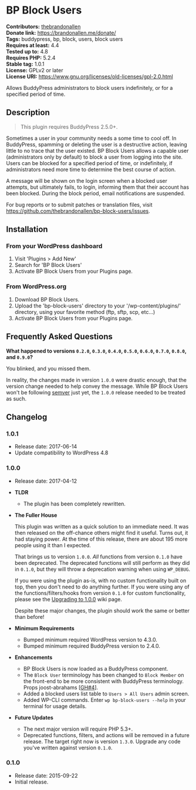 # BP Block Users #
**Contributors:** [thebrandonallen](https://profiles.wordpress.org/thebrandonallen)  
**Donate link:** https://brandonallen.me/donate/  
**Tags:** buddypress, bp, block, users, block users  
**Requires at least:** 4.4  
**Tested up to:** 4.8  
**Requires PHP:** 5.2.4  
**Stable tag:** 1.0.1  
**License:** GPLv2 or later  
**License URI:** https://www.gnu.org/licenses/old-licenses/gpl-2.0.html  

Allows BuddyPress administrators to block users indefinitely, or for a specified period of time.

## Description ##

>This plugin requires BuddyPress 2.5.0+.

Sometimes a user in your community needs a some time to cool off. In BuddyPress, spamming or deleting the user is a destructive action, leaving little to no trace that the user existed. BP Block Users allows a capable user (administrators only by default) to block a user from logging into the site. Users can be blocked for a specified period of time, or indefinitely, if administrators need more time to determine the best course of action.

A message will be shown on the login screen when a blocked user attempts, but ultimately fails, to login, informing them that their account has been blocked. During the block period, email notifications are suspended.

For bug reports or to submit patches or translation files, visit https://github.com/thebrandonallen/bp-block-users/issues.

## Installation ##

### From your WordPress dashboard ###

1. Visit 'Plugins > Add New'
2. Search for 'BP Block Users'
3. Activate BP Block Users from your Plugins page.

### From WordPress.org ###

1. Download BP Block Users.
2. Upload the 'bp-block-users' directory to your '/wp-content/plugins/' directory, using your favorite method (ftp, sftp, scp, etc...)
3. Activate BP Block Users from your Plugins page.

## Frequently Asked Questions ##

**What happened to versions `0.2.0`, `0.3.0`, `0.4.0`, `0.5.0`, `0.6.0`, `0.7.0`, `0.8.0`, and `0.9.0`?**

You blinked, and you missed them.

In reality, the changes made in version `1.0.0` were drastic enough, that the version change needed to help convey the message. While BP Block Users won't be following [semver](http://semver.org/) just yet, the `1.0.0` release needed to be treated as such.

## Changelog ##

### 1.0.1 ###
* Release date: 2017-06-14
* Update compatibility to WordPress 4.8

### 1.0.0 ###

* Release date: 2017-04-12

* **TLDR**

	* The plugin has been completely rewritten.

* **The Fuller House**

	This plugin was written as a quick solution to an immediate need. It was then released on the off-chance others might find it useful. Turns out, it had staying power. At the time of this release, there are about 195 more people using it than I expected.

	That brings us to version `1.0.0`. *All* functions from version `0.1.0` have been deprecated. The deprecated functions will still perform as they did in `0.1.0`, but they will throw a deprecation warning when using `WP_DEBUG`.

	If you were using the plugin as-is, with no custom functionality built on top, then you don't need to do anything further. If you were using any of the functions/filters/hooks from version `0.1.0` for custom functionality, please see the [Upgrading to 1.0.0](https://github.com/thebrandonallen/bp-block-users/wiki/Upgrading-to-1.0.0) wiki page.

	Despite these major changes, the plugin should work the same or better than before!

* **Minimum Requirements**

	* Bumped minimum required WordPress version to 4.3.0.
	* Bumped minimum required BuddyPress version to 2.4.0.

* **Enhancements**

	* BP Block Users is now loaded as a BuddyPress component.
	* The `Block User` terminology has been changed to `Block Member` on the front-end to be more consistent with BuddyPress terminology. Props joost-abrahams [[GH#4](https://github.com/thebrandonallen/bp-block-users/pull/4)].
	* Added a blocked users list table to `Users > All Users` admin screen.
	* Added WP-CLI commands. Enter `wp bp-block-users --help` in your terminal for usage details.

* **Future Updates**

	* The next major version will require PHP 5.3+.
	* Deprecated functions, filters, and actions will be removed in a future release. The target right now is version `1.3.0`. Upgrade any code you've written against version `0.1.0`.

### 0.1.0 ###

* Release date: 2015-09-22
* Initial release.
